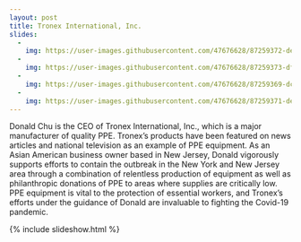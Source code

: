 ```yaml
---
layout: post
title: Tronex International, Inc.
slides:
  -
    img: https://user-images.githubusercontent.com/47676628/87259372-deb8e400-c478-11ea-9f32-8e36539a22ee.jpg
  -
    img: https://user-images.githubusercontent.com/47676628/87259373-df517a80-c478-11ea-8c77-f44a20bbcebd.jpg
  -
    img: https://user-images.githubusercontent.com/47676628/87259369-dc568a00-c478-11ea-84c9-f10a08eba2ca.jpg
  -
    img: https://user-images.githubusercontent.com/47676628/87259371-de204d80-c478-11ea-88ef-62b553c76686.jpg 
---
```


Donald Chu is the CEO of Tronex International, Inc., which is a major manufacturer of quality PPE. Tronex’s products have been featured on news articles and national television as an example of PPE equipment. As an Asian American business owner based in New Jersey, Donald vigorously supports efforts to contain the outbreak in the New York and New Jersey area through a combination of relentless production of equipment as well as philanthropic donations of PPE to areas where supplies are critically low. PPE equipment is vital to the protection of essential workers, and Tronex’s efforts under the guidance of Donald are invaluable to fighting the Covid-19 pandemic. 

{% include slideshow.html %}
